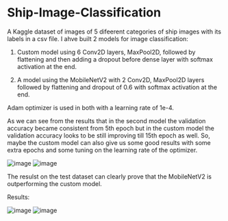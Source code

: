 # Ship-Image-Classification

A Kaggle dataset of images of 5 difeerent categories of ship images with its labels in a csv file.
I ahve built 2 models for image classification:

  1. Custom model using 6 Conv2D layers, MaxPool2D, followed by flattening and then adding a dropout before dense layer with softmax activation at the end.
     
  2. A model using the MobileNetV2 with 2 Conv2D, MaxPool2D layers followed by flattening and dropout of 0.6 with softmax activation at the end.
     
  Adam optimizer is used in both with a learning rate of 1e-4.
  
As we can see from the results that in the second model the validation accuracy became consistent from 5th epoch but in the custom model the validation accuracy looks to be still improving till 15th epoch as well. So, maybe the custom model can also give us some good results with some extra epochs and some tuning on the learning rate of the optimizer.
  
![image](https://user-images.githubusercontent.com/50734928/188995138-dd87a964-1679-43d8-9d50-bd845e85073f.png)
![image](https://user-images.githubusercontent.com/50734928/188995228-9ddd8a99-9305-4a96-af42-086f0a82cbd0.png)

The resulst on the test dataset can clearly prove that the MobileNetV2 is outperforming the custom model.

Results:

![image](https://user-images.githubusercontent.com/50734928/188995424-571057ba-41f3-4ac4-8f5b-28f1b7d929af.png)
![image](https://user-images.githubusercontent.com/50734928/188995466-02f515df-3c08-450b-a78b-7ef654a73f46.png)
